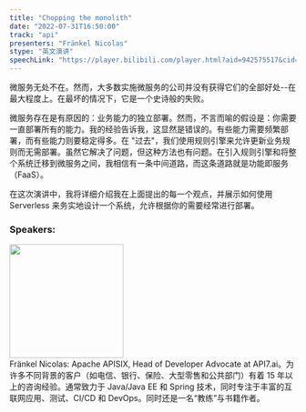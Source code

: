 ```yaml
---
title: "Chopping the monolith"
date: "2022-07-31T16:50:00"
track: "api"
presenters: "Fränkel Nicolas"
stype: "英文演讲"
speechLink: "https://player.bilibili.com/player.html?aid=942575517&cid=817760221&page=1"
---
```

微服务无处不在。然而，大多数实施微服务的公司并没有获得它们的全部好处--在最大程度上。在最坏的情况下，它是一个史诗般的失败。

微服务存在是有原因的：业务能力的独立部署。然而，不言而喻的假设是：你需要一直部署所有的能力。我的经验告诉我，这显然是错误的。有些能力需要频繁部署，而有些能力则要稳定得多。在 "过去"，我们使用规则引擎来允许更新业务规则而无需部署。虽然它解决了问题，但这种方法也有问题。在引入规则引擎和将整个系统迁移到微服务之间，我相信有一条中间道路，而这条道路就是功能即服务（FaaS）。

在这次演讲中，我将详细介绍我在上面提出的每一个观点，并展示如何使用 Serverless 来务实地设计一个系统，允许根据你的需要经常进行部署。
 ### Speakers: 
 <img src="images/speaker/1034.png" width="200" /><br>Fränkel Nicolas: Apache APISIX, Head of Developer Advocate at API7.ai。为许多不同背景的客户（如电信、银行、保险、大型零售和公共部门）有着 15 年以上的咨询经验。通常致力于 Java/Java EE 和 Spring 技术，同时专注于丰富的互联网应用、测试、CI/CD 和 DevOps。同时还是一名“教练”与书籍作者。
 